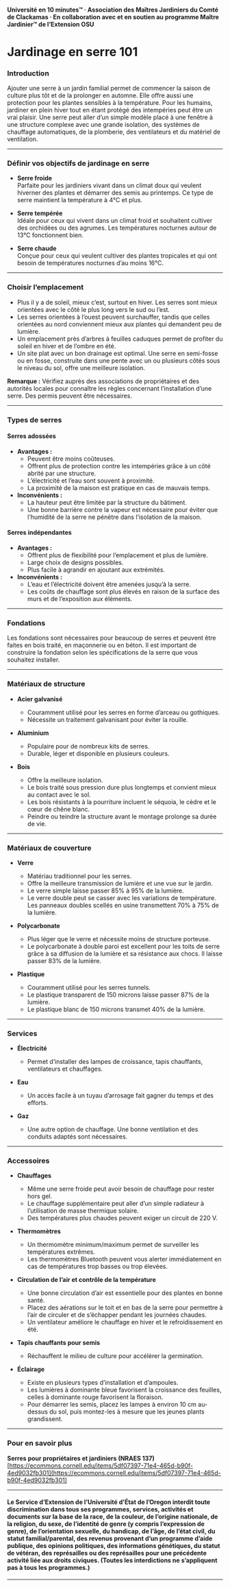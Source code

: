 #### Université en 10 minutes™ · Association des Maîtres Jardiniers du Comté de Clackamas · En collaboration avec et en soutien au programme Maître Jardinier™ de l’Extension OSU

# Jardinage en serre 101

### Introduction

Ajouter une serre à un jardin familial permet de commencer la saison de culture plus tôt et de la prolonger en automne. Elle offre aussi une protection pour les plantes sensibles à la température. Pour les humains, jardiner en plein hiver tout en étant protégé des intempéries peut être un vrai plaisir. Une serre peut aller d’un simple modèle placé à une fenêtre à une structure complexe avec une grande isolation, des systèmes de chauffage automatiques, de la plomberie, des ventilateurs et du matériel de ventilation.

---

### Définir vos objectifs de jardinage en serre

- **Serre froide**  
  Parfaite pour les jardiniers vivant dans un climat doux qui veulent hiverner des plantes et démarrer des semis au printemps. Ce type de serre maintient la température à 4°C et plus.

- **Serre tempérée**  
  Idéale pour ceux qui vivent dans un climat froid et souhaitent cultiver des orchidées ou des agrumes. Les températures nocturnes autour de 13°C fonctionnent bien.

- **Serre chaude**  
  Conçue pour ceux qui veulent cultiver des plantes tropicales et qui ont besoin de températures nocturnes d’au moins 16°C.

---

### Choisir l’emplacement

- Plus il y a de soleil, mieux c’est, surtout en hiver. Les serres sont mieux orientées avec le côté le plus long vers le sud ou l’est.
- Les serres orientées à l’ouest peuvent surchauffer, tandis que celles orientées au nord conviennent mieux aux plantes qui demandent peu de lumière.
- Un emplacement près d’arbres à feuilles caduques permet de profiter du soleil en hiver et de l’ombre en été.
- Un site plat avec un bon drainage est optimal. Une serre en semi-fosse ou en fosse, construite dans une pente avec un ou plusieurs côtés sous le niveau du sol, offre une meilleure isolation.

**Remarque :** Vérifiez auprès des associations de propriétaires et des autorités locales pour connaître les règles concernant l’installation d’une serre. Des permis peuvent être nécessaires.

---

### Types de serres

#### Serres adossées

- **Avantages :**
  - Peuvent être moins coûteuses.
  - Offrent plus de protection contre les intempéries grâce à un côté abrité par une structure.
  - L’électricité et l’eau sont souvent à proximité.
  - La proximité de la maison est pratique en cas de mauvais temps.
- **Inconvénients :**
  - La hauteur peut être limitée par la structure du bâtiment.
  - Une bonne barrière contre la vapeur est nécessaire pour éviter que l’humidité de la serre ne pénètre dans l’isolation de la maison.

#### Serres indépendantes

- **Avantages :**
  - Offrent plus de flexibilité pour l’emplacement et plus de lumière.
  - Large choix de designs possibles.
  - Plus facile à agrandir en ajoutant aux extrémités.
- **Inconvénients :**
  - L’eau et l’électricité doivent être amenées jusqu’à la serre.
  - Les coûts de chauffage sont plus élevés en raison de la surface des murs et de l’exposition aux éléments.

---

### Fondations

Les fondations sont nécessaires pour beaucoup de serres et peuvent être faites en bois traité, en maçonnerie ou en béton. Il est important de construire la fondation selon les spécifications de la serre que vous souhaitez installer.

---

### Matériaux de structure

- **Acier galvanisé**
  - Couramment utilisé pour les serres en forme d’arceau ou gothiques.
  - Nécessite un traitement galvanisant pour éviter la rouille.

- **Aluminium**
  - Populaire pour de nombreux kits de serres.
  - Durable, léger et disponible en plusieurs couleurs.

- **Bois**
  - Offre la meilleure isolation.
  - Le bois traité sous pression dure plus longtemps et convient mieux au contact avec le sol.
  - Les bois résistants à la pourriture incluent le séquoia, le cèdre et le cœur de chêne blanc.
  - Peindre ou teindre la structure avant le montage prolonge sa durée de vie.

---

### Matériaux de couverture

- **Verre**
  - Matériau traditionnel pour les serres.
  - Offre la meilleure transmission de lumière et une vue sur le jardin.
  - Le verre simple laisse passer 85% à 95% de la lumière.
  - Le verre double peut se casser avec les variations de température. Les panneaux doubles scellés en usine transmettent 70% à 75% de la lumière.

- **Polycarbonate**
  - Plus léger que le verre et nécessite moins de structure porteuse.
  - Le polycarbonate à double paroi est excellent pour les toits de serre grâce à sa diffusion de la lumière et sa résistance aux chocs. Il laisse passer 83% de la lumière.

- **Plastique**
  - Couramment utilisé pour les serres tunnels.
  - Le plastique transparent de 150 microns laisse passer 87% de la lumière.
  - Le plastique blanc de 150 microns transmet 40% de la lumière.

---

### Services

- **Électricité**
  - Permet d’installer des lampes de croissance, tapis chauffants, ventilateurs et chauffages.

- **Eau**
  - Un accès facile à un tuyau d’arrosage fait gagner du temps et des efforts.

- **Gaz**
  - Une autre option de chauffage. Une bonne ventilation et des conduits adaptés sont nécessaires.

---

### Accessoires

- **Chauffages**
  - Même une serre froide peut avoir besoin de chauffage pour rester hors gel.
  - Le chauffage supplémentaire peut aller d’un simple radiateur à l’utilisation de masse thermique solaire.
  - Des températures plus chaudes peuvent exiger un circuit de 220 V.

- **Thermomètres**
  - Un thermomètre minimum/maximum permet de surveiller les températures extrêmes.
  - Les thermomètres Bluetooth peuvent vous alerter immédiatement en cas de températures trop basses ou trop élevées.

- **Circulation de l’air et contrôle de la température**
  - Une bonne circulation d’air est essentielle pour des plantes en bonne santé.
  - Placez des aérations sur le toit et en bas de la serre pour permettre à l’air de circuler et de s’échapper pendant les journées chaudes.
  - Un ventilateur améliore le chauffage en hiver et le refroidissement en été.

- **Tapis chauffants pour semis**
  - Réchauffent le milieu de culture pour accélérer la germination.

- **Éclairage**
  - Existe en plusieurs types d’installation et d’ampoules.
  - Les lumières à dominante bleue favorisent la croissance des feuilles, celles à dominante rouge favorisent la floraison.
  - Pour démarrer les semis, placez les lampes à environ 10 cm au-dessus du sol, puis montez-les à mesure que les jeunes plants grandissent.

---

### Pour en savoir plus

**Serres pour propriétaires et jardiniers (NRAES 137)**  
[https://ecommons.cornell.edu/items/5df07397-71e4-465d-b90f-4ed9032fb301](https://ecommons.cornell.edu/items/5df07397-71e4-465d-b90f-4ed9032fb301)

---

#### Le Service d’Extension de l’Université d’État de l’Oregon interdit toute discrimination dans tous ses programmes, services, activités et documents sur la base de la race, de la couleur, de l’origine nationale, de la religion, du sexe, de l’identité de genre (y compris l’expression de genre), de l’orientation sexuelle, du handicap, de l’âge, de l’état civil, du statut familial/parental, des revenus provenant d’un programme d’aide publique, des opinions politiques, des informations génétiques, du statut de vétéran, des représailles ou des représailles pour une précédente activité liée aux droits civiques. (Toutes les interdictions ne s’appliquent pas à tous les programmes.)
---